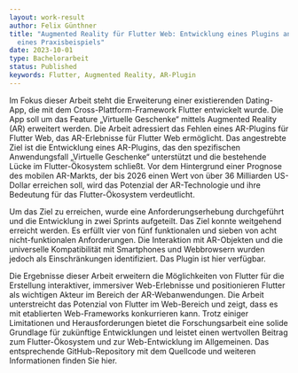 ```yaml
---
layout: work-result
author: Felix Günthner
title: "Augmented Reality für Flutter Web: Entwicklung eines Plugins anhand
  eines Praxisbeispiels"
date: 2023-10-01
type: Bachelorarbeit
status: Published
keywords: Flutter, Augmented Reality, AR-Plugin
---
```

Im Fokus dieser Arbeit steht die Erweiterung einer existierenden Dating-App, die mit dem Cross-Plattform-Framework Flutter entwickelt wurde. Die App soll um das Feature „Virtuelle Geschenke“ mittels Augmented Reality (AR) erweitert werden. Die Arbeit adressiert das Fehlen eines AR-Plugins für Flutter Web, das AR-Erlebnisse für Flutter Web ermöglicht. Das angestrebte Ziel ist die Entwicklung eines AR-Plugins, das den spezifischen Anwendungsfall „Virtuelle Geschenke“ unterstützt und die bestehende Lücke im Flutter-Ökosystem schließt. Vor dem Hintergrund einer Prognose des mobilen AR-Markts, der bis 2026 einen Wert von über 36 Milliarden US-Dollar erreichen soll, wird das Potenzial der AR-Technologie und ihre Bedeutung für das Flutter-Ökosystem verdeutlicht.

Um das Ziel zu erreichen, wurde eine Anforderungserhebung durchgeführt und die Entwicklung in zwei Sprints aufgeteilt. Das Ziel konnte weitgehend erreicht werden. Es erfüllt vier von fünf funktionalen und sieben von acht nicht-funktionalen Anforderungen. Die Interaktion mit AR-Objekten und die universelle Kompatibilität mit Smartphones und Webbrowsern wurden jedoch als Einschränkungen identifiziert. Das Plugin ist hier verfügbar.

Die Ergebnisse dieser Arbeit erweitern die Möglichkeiten von Flutter für die Erstellung interaktiver, immersiver Web-Erlebnisse und positionieren Flutter als wichtigen Akteur im Bereich der AR-Webanwendungen. Die Arbeit unterstreicht das Potenzial von Flutter im Web-Bereich und zeigt, dass es mit etablierten Web-Frameworks konkurrieren kann. Trotz einiger Limitationen und Herausforderungen bietet die Forschungsarbeit eine solide Grundlage für zukünftige Entwicklungen und leistet einen wertvollen Beitrag zum Flutter-Ökosystem und zur Web-Entwicklung im Allgemeinen. Das entsprechende GitHub-Repository mit dem Quellcode und weiteren Informationen finden Sie hier.
